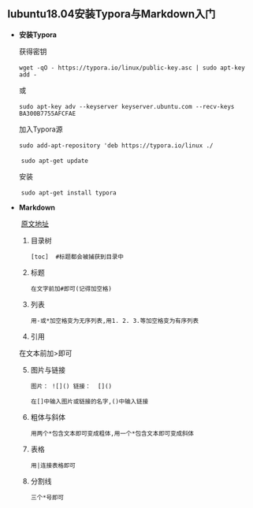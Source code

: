 ## lubuntu18.04安装Typora与Markdown入门

* **安装Typora**

  获得密钥

  ​	`wget -qO - https://typora.io/linux/public-key.asc | sudo apt-key add -`

  或

  ​	`sudo apt-key adv --keyserver keyserver.ubuntu.com --recv-keys BA300B7755AFCFAE`

  加入Typora源

  ​	`sudo add-apt-repository 'deb https://typora.io/linux ./`

  ​	`sudo apt-get update`

  安装

  ​	`sudo apt-get install typora`

* **Markdown**

  ​	[原文地址](https://www.jianshu.com/p/1e402922ee32)

  1. 目录树

     `[toc]  #标题都会被捕获到目录中`

  2. 标题

     `在文字前加#即可(记得加空格)`

  3. 列表

     `用-或*加空格变为无序列表,用1. 2. 3.等加空格变为有序列表`

  4.  引用

     在文本前加>即可

  5. 图片与链接

     `图片： ![]() 链接：  []()`

     `在[]中输入图片或链接的名字,()中输入链接`

  6. 粗体与斜体

     `用两个*包含文本即可变成粗体,用一个*包含文本即可变成斜体`

  7. 表格

     `用|连接表格即可`

  8. 分割线

     `三个*号即可`

     

     